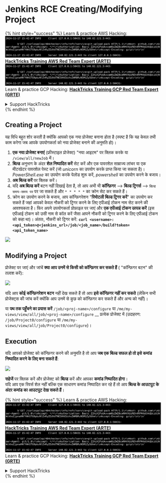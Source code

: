 # Jenkins RCE Creating/Modifying Project

{% hint style="success" %}
Learn & practice AWS Hacking:<img src="../../.gitbook/assets/image (1).png" alt="" data-size="line">[**HackTricks Training AWS Red Team Expert (ARTE)**](https://training.hacktricks.xyz/courses/arte)<img src="../../.gitbook/assets/image (1).png" alt="" data-size="line">\
Learn & practice GCP Hacking: <img src="../../.gitbook/assets/image (2).png" alt="" data-size="line">[**HackTricks Training GCP Red Team Expert (GRTE)**<img src="../../.gitbook/assets/image (2).png" alt="" data-size="line">](https://training.hacktricks.xyz/courses/grte)

<details>

<summary>Support HackTricks</summary>

* Check the [**subscription plans**](https://github.com/sponsors/carlospolop)!
* **Join the** 💬 [**Discord group**](https://discord.gg/hRep4RUj7f) or the [**telegram group**](https://t.me/peass) or **follow** us on **Twitter** 🐦 [**@hacktricks\_live**](https://twitter.com/hacktricks\_live)**.**
* **Share hacking tricks by submitting PRs to the** [**HackTricks**](https://github.com/carlospolop/hacktricks) and [**HackTricks Cloud**](https://github.com/carlospolop/hacktricks-cloud) github repos.

</details>
{% endhint %}

## Creating a Project

यह विधि बहुत शोर करती है क्योंकि आपको एक नया प्रोजेक्ट बनाना होता है (स्पष्ट है कि यह केवल तभी काम करेगा जब आपके उपयोगकर्ता को नया प्रोजेक्ट बनाने की अनुमति हो)।

1. **एक नया प्रोजेक्ट बनाएं** (फ्रीस्टाइल प्रोजेक्ट) "नया आइटम" पर क्लिक करके या `/view/all/newJob` में।
2. **बिल्ड** अनुभाग के अंदर **शेल निष्पादित करें** सेट करें और एक पावरशेल साम्राज्य लांचर या एक मीटरप्रेटर पावरशेल पेस्ट करें (जो _unicorn_ का उपयोग करके प्राप्त किया जा सकता है)। _PowerShell.exe_ का उपयोग करके पेलोड शुरू करें, _powershell_ का उपयोग करने के बजाय।
3. **अब बिल्ड करें** पर क्लिक करें।
1. यदि **अब बिल्ड करें** बटन नहीं दिखाई देता है, तो आप अभी भी **कॉन्फ़िगर** --> **बिल्ड ट्रिगर्स** --> `बिल्ड समय-समय पर` पर जा सकते हैं और `* * * * *` का क्रोन सेट कर सकते हैं।
2. क्रोन का उपयोग करने के बजाय, आप कॉन्फ़िगरेशन "**रिमोटली बिल्ड ट्रिगर करें**" का उपयोग कर सकते हैं जहां आपको केवल नौकरी को ट्रिगर करने के लिए एपीआई टोकन नाम सेट करने की आवश्यकता है। फिर अपने उपयोगकर्ता प्रोफ़ाइल पर जाएं और **एक एपीआई टोकन उत्पन्न करें** (इस एपीआई टोकन को उसी नाम से कॉल करें जैसा आपने नौकरी को ट्रिगर करने के लिए एपीआई टोकन को कहा था)। अंततः, नौकरी को ट्रिगर करें: **`curl <username>:<api_token>@<jenkins_url>/job/<job_name>/build?token=<api_token_name>`**

![](<../../.gitbook/assets/image (165).png>)

## Modifying a Project

प्रोजेक्ट पर जाएं और जांचें **क्या आप उनमें से किसी को कॉन्फ़िगर कर सकते हैं** ( "कॉन्फ़िगर बटन" की तलाश करें):

![](<../../.gitbook/assets/image (265).png>)

यदि आप **कोई** **कॉन्फ़िगरेशन** **बटन** नहीं देख सकते हैं तो आप **इसे कॉन्फ़िगर नहीं कर सकते** (लेकिन सभी प्रोजेक्ट्स की जांच करें क्योंकि आप उनमें से कुछ को कॉन्फ़िगर कर सकते हैं और अन्य को नहीं)।

या **पथ तक पहुँचने का प्रयास करें** `/job/<proj-name>/configure` या `/me/my-views/view/all/job/<proj-name>/configure` \_\_ प्रत्येक प्रोजेक्ट में (उदाहरण: `/job/Project0/configure` या `/me/my-views/view/all/job/Project0/configure`)।

## Execution

यदि आपको प्रोजेक्ट को कॉन्फ़िगर करने की अनुमति है तो आप **जब एक बिल्ड सफल हो तो इसे कमांड निष्पादित करने के लिए बना सकते हैं**:

![](<../../.gitbook/assets/image (98).png>)

**सहेजें** पर क्लिक करें और प्रोजेक्ट को **बिल्ड** करें और आपका **कमांड निष्पादित होगा**।\
यदि आप एक रिवर्स शेल नहीं बल्कि एक साधारण कमांड निष्पादित कर रहे हैं तो आप **बिल्ड के आउटपुट के अंदर कमांड का आउटपुट देख सकते हैं**।

{% hint style="success" %}
Learn & practice AWS Hacking:<img src="../../.gitbook/assets/image (1).png" alt="" data-size="line">[**HackTricks Training AWS Red Team Expert (ARTE)**](https://training.hacktricks.xyz/courses/arte)<img src="../../.gitbook/assets/image (1).png" alt="" data-size="line">\
Learn & practice GCP Hacking: <img src="../../.gitbook/assets/image (2).png" alt="" data-size="line">[**HackTricks Training GCP Red Team Expert (GRTE)**<img src="../../.gitbook/assets/image (2).png" alt="" data-size="line">](https://training.hacktricks.xyz/courses/grte)

<details>

<summary>Support HackTricks</summary>

* Check the [**subscription plans**](https://github.com/sponsors/carlospolop)!
* **Join the** 💬 [**Discord group**](https://discord.gg/hRep4RUj7f) or the [**telegram group**](https://t.me/peass) or **follow** us on **Twitter** 🐦 [**@hacktricks\_live**](https://twitter.com/hacktricks\_live)**.**
* **Share hacking tricks by submitting PRs to the** [**HackTricks**](https://github.com/carlospolop/hacktricks) and [**HackTricks Cloud**](https://github.com/carlospolop/hacktricks-cloud) github repos.

</details>
{% endhint %}
